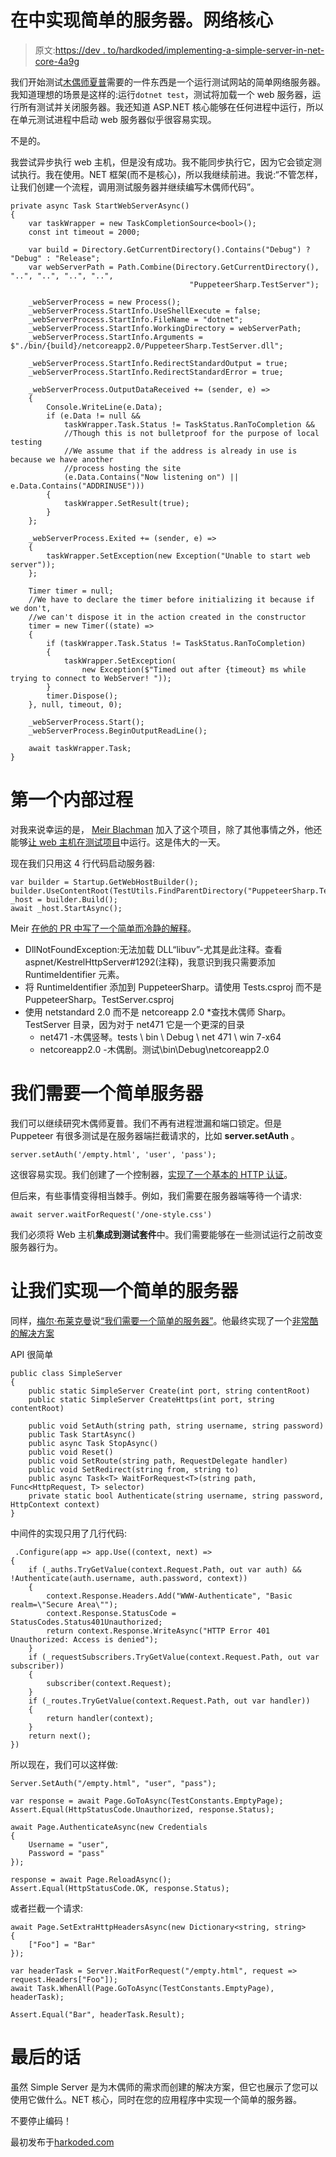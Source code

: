 # 在中实现简单的服务器。网络核心

> 原文:[https://dev . to/hardkoded/implementing-a-simple-server-in-net-core-4a9g](https://dev.to/hardkoded/implementing-a-simple-server-in-net-core-4a9g)

我们开始测试[木偶师夏普](https://github.com/kblok/puppeteer-sharp)需要的一件东西是一个运行测试网站的简单网络服务器。我知道理想的场景是这样的:运行`dotnet test`，测试将加载一个 web 服务器，运行所有测试并关闭服务器。我还知道 ASP.NET 核心能够在任何进程中运行，所以在单元测试进程中启动 web 服务器似乎很容易实现。

不是的。

我尝试异步执行 web 主机，但是没有成功。我不能同步执行它，因为它会锁定测试执行。我在使用。NET 框架(而不是核心)，所以我继续前进。我说:“不管怎样，让我们创建一个流程，调用测试服务器并继续编写木偶师代码”。

```
private async Task StartWebServerAsync()
{
    var taskWrapper = new TaskCompletionSource<bool>();
    const int timeout = 2000;

    var build = Directory.GetCurrentDirectory().Contains("Debug") ? "Debug" : "Release";
    var webServerPath = Path.Combine(Directory.GetCurrentDirectory(), "..", "..", "..", "..",
                                        "PuppeteerSharp.TestServer");

    _webServerProcess = new Process();
    _webServerProcess.StartInfo.UseShellExecute = false;
    _webServerProcess.StartInfo.FileName = "dotnet";
    _webServerProcess.StartInfo.WorkingDirectory = webServerPath;
    _webServerProcess.StartInfo.Arguments = $"./bin/{build}/netcoreapp2.0/PuppeteerSharp.TestServer.dll";

    _webServerProcess.StartInfo.RedirectStandardOutput = true;
    _webServerProcess.StartInfo.RedirectStandardError = true;

    _webServerProcess.OutputDataReceived += (sender, e) =>
    {
        Console.WriteLine(e.Data);
        if (e.Data != null &&
            taskWrapper.Task.Status != TaskStatus.RanToCompletion &&
            //Though this is not bulletproof for the purpose of local testing
            //We assume that if the address is already in use is because we have another
            //process hosting the site
            (e.Data.Contains("Now listening on") || e.Data.Contains("ADDRINUSE")))
        {
            taskWrapper.SetResult(true);
        }
    };

    _webServerProcess.Exited += (sender, e) =>
    {
        taskWrapper.SetException(new Exception("Unable to start web server"));
    };

    Timer timer = null;
    //We have to declare the timer before initializing it because if we don't, 
    //we can't dispose it in the action created in the constructor
    timer = new Timer((state) =>
    {
        if (taskWrapper.Task.Status != TaskStatus.RanToCompletion)
        {
            taskWrapper.SetException(
                new Exception($"Timed out after {timeout} ms while trying to connect to WebServer! "));
        }
        timer.Dispose();
    }, null, timeout, 0);

    _webServerProcess.Start();
    _webServerProcess.BeginOutputReadLine();

    await taskWrapper.Task;
} 
```

# [](#first-internal-process)第一个内部过程

对我来说幸运的是， [Meir Blachman](https://www.twitter.com/MeirBlachman) 加入了这个项目，除了其他事情之外，他还能够[让 web 主机在测试项目](https://github.com/kblok/puppeteer-sharp/pull/101)中运行。这是伟大的一天。

现在我们只用这 4 行代码启动服务器:

```
var builder = Startup.GetWebHostBuilder();
builder.UseContentRoot(TestUtils.FindParentDirectory("PuppeteerSharp.TestServer"));
_host = builder.Build();
await _host.StartAsync(); 
```

Meir [在他的 PR 中写了一个简单而冷静的解释](https://github.com/kblok/puppeteer-sharp/pull/101#issuecomment-378902668)。

*   DllNotFoundException:无法加载 DLL“libuv”-尤其是此注释。查看 aspnet/KestrelHttpServer#1292(注释)，我意识到我只需要添加 RuntimeIdentifier 元素。
*   将 RuntimeIdentifier 添加到 PuppeteerSharp。请使用 Tests.csproj 而不是 PuppeteerSharp。TestServer.csproj
*   使用 netstandard 2.0 而不是 netcoreapp 2.0 *查找木偶师 Sharp。TestServer 目录，因为对于 net471 它是一个更深的目录
    *   net471 -木偶竖琴。tests \ bin \ Debug \ net 471 \ win 7-x64
    *   netcoreapp2.0 -木偶剧。测试\bin\Debug\netcoreapp2.0

# 我们需要一个简单服务器

我们可以继续研究木偶师夏普。我们不再有进程泄漏和端口锁定。但是 Puppeteer 有很多测试是在服务器端拦截请求的，比如 **server.setAuth** 。

```
server.setAuth('/empty.html', 'user', 'pass'); 
```

这很容易实现。我们创建了一个控制器，[实现了一个基本的 HTTP 认证](https://github.com/kblok/puppeteer-sharp/blob/8c5a9e531efcc0a6eaa406489eb3092bc1fc49a3/lib/PuppeteerSharp.TestServer/Controllers/AuthenticationTestController.cs)。

但后来，有些事情变得相当棘手。例如，我们需要在服务器端等待一个请求:

```
await server.waitForRequest('/one-style.css') 
```

我们必须将 Web 主机**集成到测试套件**中。我们需要能够在一些测试运行之前改变服务器行为。

# [](#lets-implement-a-simple-server)让我们实现一个简单的服务器

同样，[梅尔·布莱克曼](https://www.twitter.com/MeirBlachman)说[“我们需要一个简单的服务器”](https://github.com/kblok/puppeteer-sharp/issues/116)。他最终实现了一个[非常酷的解决方案](https://github.com/Meir017/puppeteer-sharp/blob/a522f3062e53a019ed6a4c06e00c7545b610135e/lib/PuppeteerSharp.TestServer/SimpleServer.cs)

API 很简单

```
public class SimpleServer
{
    public static SimpleServer Create(int port, string contentRoot)
    public static SimpleServer CreateHttps(int port, string contentRoot)

    public void SetAuth(string path, string username, string password)
    public Task StartAsync()
    public async Task StopAsync()
    public void Reset()
    public void SetRoute(string path, RequestDelegate handler)
    public void SetRedirect(string from, string to)
    public async Task<T> WaitForRequest<T>(string path, Func<HttpRequest, T> selector)
    private static bool Authenticate(string username, string password, HttpContext context)
} 
```

中间件的实现只用了几行代码:

```
 .Configure(app => app.Use((context, next) =>
{
    if (_auths.TryGetValue(context.Request.Path, out var auth) && !Authenticate(auth.username, auth.password, context))
    {
        context.Response.Headers.Add("WWW-Authenticate", "Basic realm=\"Secure Area\"");
        context.Response.StatusCode = StatusCodes.Status401Unauthorized;
        return context.Response.WriteAsync("HTTP Error 401 Unauthorized: Access is denied");
    }
    if (_requestSubscribers.TryGetValue(context.Request.Path, out var subscriber))
    {
        subscriber(context.Request);
    }
    if (_routes.TryGetValue(context.Request.Path, out var handler))
    {
        return handler(context);
    }
    return next();
}) 
```

所以现在，我们可以这样做:

```
Server.SetAuth("/empty.html", "user", "pass");

var response = await Page.GoToAsync(TestConstants.EmptyPage);
Assert.Equal(HttpStatusCode.Unauthorized, response.Status);

await Page.AuthenticateAsync(new Credentials
{
    Username = "user",
    Password = "pass"
});

response = await Page.ReloadAsync();
Assert.Equal(HttpStatusCode.OK, response.Status); 
```

或者拦截一个请求:

```
await Page.SetExtraHttpHeadersAsync(new Dictionary<string, string>
{
    ["Foo"] = "Bar"
});

var headerTask = Server.WaitForRequest("/empty.html", request => request.Headers["Foo"]);
await Task.WhenAll(Page.GoToAsync(TestConstants.EmptyPage), headerTask);

Assert.Equal("Bar", headerTask.Result); 
```

# [](#final-words)最后的话

虽然 Simple Server 是为木偶师的需求而创建的解决方案，但它也展示了您可以使用它做什么。NET 核心，同时在您的应用程序中实现一个简单的服务器。

不要停止编码！

最初发布于[harkoded.com](https://www.hardkoded.com/blogs/implementing-simple-server)